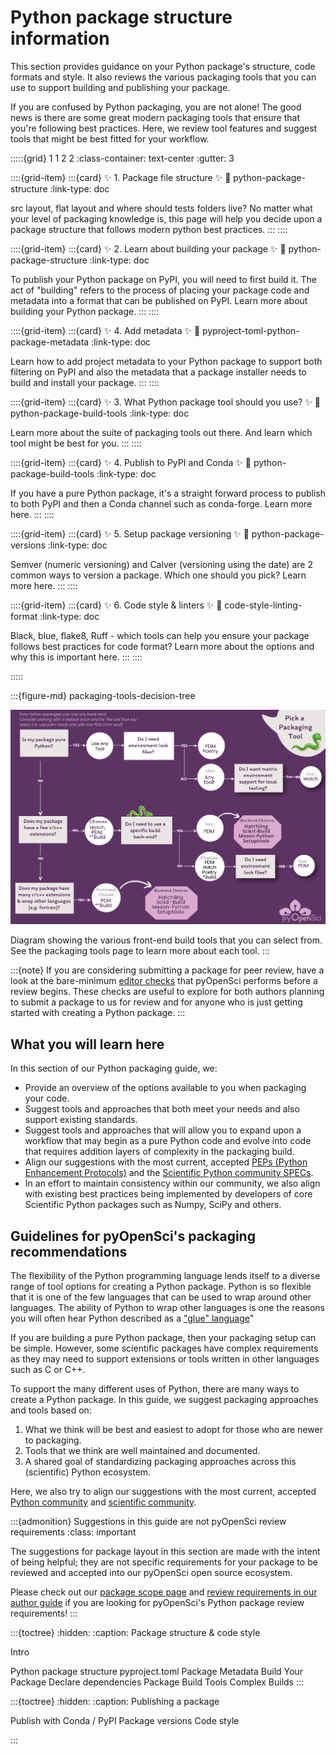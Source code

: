 # Python package structure information

This section provides guidance on your Python package's structure, code formats
and style. It also reviews the various packaging tools that you can use to
support building and publishing your package.

If you are confused by Python packaging, you are not alone! The good news is
there are some great modern packaging tools that ensure that you're following
best practices. Here, we review tool features and suggest tools that might be
best fitted for your workflow.

:::::{grid} 1 1 2 2
:class-container: text-center
:gutter: 3

::::{grid-item}
:::{card} ✨ 1. Package file structure ✨
:link: python-package-structure
:link-type: doc

src layout, flat layout and where should tests folders live? No matter what your level of packaging knowledge is, this page will help you decide upon a package structure that follows modern python best practices.
:::
::::

::::{grid-item}
:::{card} ✨ 2. Learn about building your package ✨
:link: python-package-structure
:link-type: doc

To publish your Python package on PyPI, you will need to first build it. The act
of "building" refers to the process of placing your package code and
metadata into a format that can be published on PyPI. Learn more about building
your Python package.
:::
::::


::::{grid-item}
:::{card} ✨ 4. Add metadata ✨
:link: pyproject-toml-python-package-metadata
:link-type: doc

Learn how to add project metadata to your Python package to support both
filtering on PyPI and also the metadata that a package installer needs to
build and install your package.
:::
::::

::::{grid-item}
:::{card} ✨ 3. What Python package tool should you use? ✨
:link: python-package-build-tools
:link-type: doc

Learn more about the suite of packaging tools out there.
And learn which tool might be best for you.
:::
::::

::::{grid-item}
:::{card} ✨ 4. Publish to PyPI and Conda ✨
:link: python-package-build-tools
:link-type: doc

If you have a pure Python package, it's a straight forward
process to publish to both PyPI and then a Conda channel such as
conda-forge. Learn more here.
:::
::::

::::{grid-item}
:::{card} ✨ 5. Setup package versioning ✨
:link: python-package-versions
:link-type: doc

Semver (numeric versioning) and Calver (versioning using the date) are 2
common ways to version a package. Which one should you pick? Learn more here.
:::
::::

::::{grid-item}
:::{card} ✨ 6. Code style & linters ✨
:link: code-style-linting-format
:link-type: doc

Black, blue, flake8, Ruff - which tools can help you ensure your
package follows best practices for code format? Learn more about the options
and why this is important here.
:::
::::

:::::

:::{figure-md} packaging-tools-decision-tree

<img src="../images/python-package-tools-decision-tree.png" alt="Figure showing a decision tree with the various packaging tool front-end and back-end options." width="700px">

Diagram showing the various front-end build tools that you can select from.
See the packaging tools page to learn more about each tool.
:::

:::{note}
If you are considering submitting a package for peer review, have a look
at the bare-minimum [editor checks](https://www.pyopensci.org/software-peer-review/how-to/editor-in-chief-guide.html#editor-checklist-template)
that pyOpenSci performs before a review begins. These checks are useful
to explore for both authors planning to submit a package to us for review
and for anyone who is just getting started with creating a Python package.
:::

## What you will learn here

In this section of our Python packaging guide, we:

- Provide an overview of the options available to you when packaging your
  code.
- Suggest tools and approaches that both meet your needs and also support
  existing standards.
- Suggest tools and approaches that will allow you to expand upon a workflow
  that may begin as a pure Python code and evolve into code that requires
  addition layers of complexity in the packaging build.
- Align our suggestions with the most current, accepted
  [PEPs (Python Enhancement Protocols)](https://peps.python.org/pep-0000/)
  and the [Scientific Python community SPECs](https://scientific-python.org/specs/).
- In an effort to maintain consistency within our community, we also align
  with existing best practices being implemented by developers of core
  Scientific Python packages such as Numpy, SciPy and others.

## Guidelines for pyOpenSci's packaging recommendations

The flexibility of the Python programming language lends itself to a diverse
range of tool options for creating a Python package. Python is so flexible that
it is one of the few languages that can be used to wrap around other languages.
The ability of Python to wrap other languages is one the reasons you will often
hear Python described as a ["glue" language](https://numpy.org/doc/stable/user/c-info.python-as-glue.html)"

If you are building a pure Python package, then your packaging setup can be
simple. However, some scientific packages have complex requirements as they may
need to support extensions or tools written in other languages such as C or C++.

To support the many different uses of Python, there are many ways to create a
Python package. In this guide, we suggest packaging approaches and tools based on:

1. What we think will be best and easiest to adopt for those who are newer to
   packaging.
2. Tools that we think are well maintained and documented.
3. A shared goal of standardizing packaging approaches across this (scientific)
   Python ecosystem.

Here, we also try to align our suggestions with the most current, accepted
[Python community](https://packaging.python.org/en/latest/) and [scientific community](https://scientific-python.org/specs/).

:::{admonition} Suggestions in this guide are not pyOpenSci review requirements
:class: important

The suggestions for package layout in this section are made with the
intent of being helpful; they are not specific requirements for your
package to be reviewed and accepted into our pyOpenSci open source ecosystem.

Please check out our [package scope page](https://www.pyopensci.org/software-peer-review/about/package-scope.html)
and [review requirements in our author guide](https://www.pyopensci.org/software-peer-review/how-to/author-guide.html#)
if you are looking for pyOpenSci's Python package review requirements!
:::

:::{toctree}
:hidden:
:caption: Package structure & code style

Intro <self>

Python package structure <python-package-structure>
pyproject.toml Package Metadata <pyproject-toml-python-package-metadata>
Build Your Package <python-package-distribution-files-sdist-wheel>
Declare dependencies <declare-dependencies>
Package Build Tools <python-package-build-tools>
Complex Builds <complex-python-package-builds>
:::

:::{toctree}
:hidden:
:caption: Publishing a package

Publish with Conda / PyPI <publish-python-package-pypi-conda>
Package versions <python-package-versions>
Code style <code-style-linting-format>

:::
